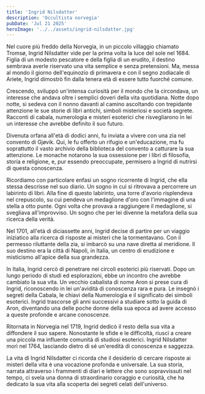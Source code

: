 ```yaml
---
title: 'Ingrid Nilsdatter'
description: 'Occultista norvegia'
pubDate: 'Jul 21 2025'
heroImage: '../../assets/ingrid-nilsdatter.jpg'
---
```


Nel cuore più freddo della Norvegia, in un piccolo villaggio chiamato Tromsø, Ingrid Nilsdatter vide per la prima volta la luce del sole nel 1684. Figlia di un modesto pescatore e della figlia di un erudito, il destino sembrava averle riservato una vita semplice e senza pretensioni. Ma, messa al mondo il giorno dell'equinozio di primavera e con il segno zodiacale di Ariete, Ingrid dimostrò fin dalla tenera età di essere tutto fuorché comune.

Crescendo, sviluppò un'intensa curiosità per il mondo che la circondava, un interesse che andava oltre i semplici doveri della vita quotidiana. Notte dopo notte, si sedeva con il nonno davanti al camino ascoltando con trepidante attenzione le sue storie di libri antichi, simboli misteriosi e società segrete. Racconti di cabala, numerologia e misteri esoterici che risvegliarono in lei un interesse che avrebbe definito il suo futuro.

Divenuta orfana all'età di dodici anni, fu inviata a vivere con una zia nel convento di Gjøvik. Qui, le fu offerto un rifugio e un'educazione, ma fu soprattutto il vasto archivio della biblioteca del convento a catturare la sua attenzione. Le monache notarono la sua ossessione per i libri di filosofia, storia e religione, e, pur essendo preoccupate, permisero a Ingrid di nutrirsi di questa conoscenza.

Ricordiamo con particolare enfasi un sogno ricorrente di Ingrid, che ella stessa descrisse nel suo diario. Un sogno in cui si ritrovava a percorrere un labirinto di libri. Alla fine di questo labirinto, una torre d'avorio risplendeva nel crepuscolo, su cui pendeva un medaglione d'oro con l'immagine di una stella a otto punte. Ogni volta che provava a raggiungere il medaglione, si svegliava all'improvviso. Un sogno che per lei divenne la metafora della sua ricerca della verità.

Nel 1701, all'età di diciassette anni, Ingrid decise di partire per un viaggio iniziatico alla ricerca di risposte ai misteri che la tormentavano. Con il permesso riluttante della zia, si imbarcò su una nave diretta al meridione. Il suo destino era la città di Napoli, in Italia, un centro di erudizione e misticismo all'apice della sua grandezza.

In Italia, Ingrid cercò di penetrare nei circoli esoterici più riservati. Dopo un lungo periodo di studi ed esplorazioni, ebbe un incontro che avrebbe cambiato la sua vita. Un vecchio cabalista di nome Aron si prese cura di Ingrid, riconoscendo in lei un'avidità di conoscenza rara e pura. Le insegnò i segreti della Cabala, le chiavi della Numerologia e il significato dei simboli esoterici. Ingrid trascorse gli anni successivi a studiare sotto la guida di Aron, diventando una delle poche donne della sua epoca ad avere accesso a queste profonde e arcane conoscenze.

Ritornata in Norvegia nel 1719, Ingrid dedicò il resto della sua vita a diffondere il suo sapere. Nonostante le sfide e le difficoltà, riuscì a creare una piccola ma influente comunità di studiosi esoterici. Ingrid Nilsdatter morì nel 1764, lasciando dietro di sé un'eredità di conoscenza e saggezza.

La vita di Ingrid Nilsdatter ci ricorda che il desiderio di cercare risposte ai misteri della vita è una vocazione profonda e universale. La sua storia, narrata attraverso i frammenti di diari e lettere che sono sopravvissuti nel tempo, ci svela una donna di straordinario coraggio e curiosità, che ha dedicato la sua vita alla scoperta dei segreti celati dell'universo.